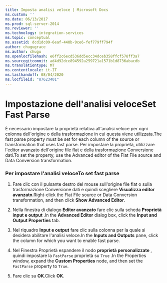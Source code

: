 ```yaml
---
title: Imposta analisi veloce | Microsoft Docs
ms.custom: ''
ms.date: 06/13/2017
ms.prod: sql-server-2014
ms.reviewer: ''
ms.technology: integration-services
ms.topic: conceptual
ms.assetid: dcd1dc09-6eaf-440b-9ce6-fef779ff794f
author: chugugrace
ms.author: chugu
ms.openlocfilehash: e6ff2c6ecd536dd5ecc34dceb358ffcf578ff3a7
ms.sourcegitcommit: ad4d92dce894592a259721a1571b1d8736abacdb
ms.translationtype: MT
ms.contentlocale: it-IT
ms.lasthandoff: 08/04/2020
ms.locfileid: "87623401"
---
```

# <a name="set-fast-parse"></a><span data-ttu-id="66af6-102">Impostazione dell'analisi veloce</span><span class="sxs-lookup"><span data-stu-id="66af6-102">Set Fast Parse</span></span>
  <span data-ttu-id="66af6-103">È necessario impostare la proprietà relativa all'analisi veloce per ogni colonna dell'origine o della trasformazione in cui questa viene utilizzata.</span><span class="sxs-lookup"><span data-stu-id="66af6-103">The fast parse property must be set for each column of the source or transformation that uses fast parse.</span></span> <span data-ttu-id="66af6-104">Per impostare la proprietà, utilizzare l'editor avanzato dell'origine file flat e della trasformazione Conversione dati.</span><span class="sxs-lookup"><span data-stu-id="66af6-104">To set the property, use the Advanced editor of the Flat File source and Data Conversion transformation.</span></span>  
  
### <a name="to-set-fast-parse"></a><span data-ttu-id="66af6-105">Per impostare l'analisi veloce</span><span class="sxs-lookup"><span data-stu-id="66af6-105">To set fast parse</span></span>  
  
1.  <span data-ttu-id="66af6-106">Fare clic con il pulsante destro del mouse sull'origine file flat o sulla trasformazione Conversione dati e quindi scegliere **Visualizza editor avanzato**.</span><span class="sxs-lookup"><span data-stu-id="66af6-106">Right-click the Flat File source or Data Conversion transformation, and then click **Show Advanced Editor**.</span></span>  
  
2.  <span data-ttu-id="66af6-107">Nella finestra di dialogo **Editor avanzato** fare clic sulla scheda **Proprietà input e output** .</span><span class="sxs-lookup"><span data-stu-id="66af6-107">In the **Advanced Editor** dialog box, click the **Input and Output Properties** tab.</span></span>  
  
3.  <span data-ttu-id="66af6-108">Nel riquadro **Input e output** fare clic sulla colonna per la quale si desidera abilitare l'analisi veloce.</span><span class="sxs-lookup"><span data-stu-id="66af6-108">In the **Inputs and Outputs** pane, click the column for which you want to enable fast parse.</span></span>  
  
4.  <span data-ttu-id="66af6-109">Nel Finestra Proprietà espandere il nodo **proprietà personalizzate** , quindi impostare la `FastParse` proprietà su `True` .</span><span class="sxs-lookup"><span data-stu-id="66af6-109">In the Properties window, expand the **Custom Properties** node, and then set the `FastParse` property to `True`.</span></span>  
  
5.  <span data-ttu-id="66af6-110">Fare clic su **OK**.</span><span class="sxs-lookup"><span data-stu-id="66af6-110">Click **OK**.</span></span>  
  
  
